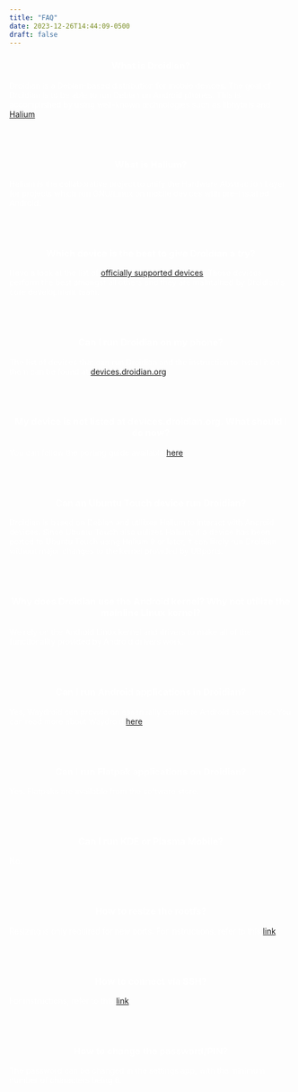 ```yaml
---
title: "FAQ"
date: 2023-12-26T14:44:09-0500
draft: false
---
```


<!DOCTYPE html>
<html>
<head>
    <title>Droidian Information</title>
    <style>
        .white-text {
            color: white;
        }
        h3 {text-align: center;}
    </style>
</head>
<body>

<div class="white-text">
    <h3>What is Droidian?</h3>
    <p>Droidian is a Debian-based distribution for mobile devices. The goal of Droidian is to be able to run Debian on Android phones. This is accomplished by using well-known technologies such as libhybris and <a href="https://halium.org/">Halium</a>.</p>
</div>
<br><br>

<div class="white-text">
    <h3>What is Halium?</h3>
    <p>Halium is the collaborative project to unify the Hardware Abstraction Layer for projects which run GNU/Linux on mobile devices with pre-installed Android.</p>
</div>
<br><br>

<div class="white-text">
    <h3>Which device is the best to give Droidian a try?</h3>
    <p>Have a look at the list of <a href="https://devices.droidian.org/devices/">officially supported devices</a>. These devices perform the best amongst all others and they are maintained by Droidian's core development team.</p>
</div>
<br><br>

<div class="white-text">
    <h3>Can I run Droidian on my phone?</h3>
    <p>The list of devices that can run Droidian and the instruction to install it on them can be found at <a href="https://devices.droidian.org/">devices.droidian.org</a>.</p>
</div>
<br><br>

<div class="white-text">
    <h3>My device is not listed at devices.droidian.org. What should I do now?</h3>
    <p>You can follow the porting guide available <a href="https://docs.droidian.org/porting-guide">here</a>.</p>
</div>
<br><br>

<div class="white-text">
    <h3>Can an Ubuntu Touch device run Droidian?</h3>
    <p>Droidian is based on Debian and utilizes Halium to interact with Android devices. Since Ubuntu Touch also utilizes Halium, if a device has been ported to Ubuntu Touch using Halium 9 or later, it can likely run Droidian without major changes to the kernel provided by UBports.</p>
</div>
<br><br>

<div class="white-text">
    <h3>Why does Droidian use the Android kernel? Why not utilize the mainline Linux kernel?</h3>
    <p>We rely on the Android Linux kernel and drivers to make all of the functionality provided by Android drivers work.</p>
</div>
<br><br>

<div class="white-text">
    <h3>Can I run Android applications in Droidian?</h3>
    <p>Yes, Waydroid can provide an essentially complete Android experience. You can read more about Waydroid <a href="https://docs.droidian.org/info/android-apps/">here</a>.</p>
</div>
<br><br>

<div class="white-text">
    <h3>Can I run Flatpak applications on Droidian?</h3>
    <p>Yes. Flatpaks are available from the software store.</p>
</div>
<br><br>

<div class="white-text">
    <h3>Can I run KDE or Plasma Mobile?</h3>
    <p>No.</p>
</div>
<br><br>

<div class="white-text">
    <h3>How to resize the rootfs?</h3>
    <p>Resizing is only required for new ports. For instructions, refer to this <a href="https://docs.droidian.org/info/rootfs/">link</a>.</p>
</div>
<br><br>

<div class="white-text">
    <h3>How to connect via SSH?</h3>
    <p>For instructions, refer to this <a href="https://docs.droidian.org/info/ssh/">link</a>.</p>
</div>
<br><br>

<div class="white-text">
    <h3>How to change the password/PIN?</h3>
    <p>The password can be changed in the settings app, with the minimum number of characters being 6.</p>
</div>
<br><br>

</body>
</html>
